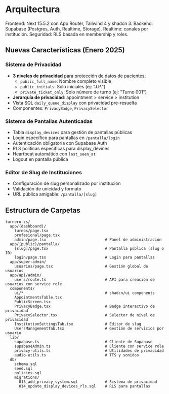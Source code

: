 # Arquitectura

Frontend: Next 15.5.2 con App Router, Tailwind 4 y shadcn 3.
Backend: Supabase (Postgres, Auth, Realtime, Storage).
Realtime: canales por institución.
Seguridad: RLS basada en membership y roles.

## Nuevas Características (Enero 2025)

### Sistema de Privacidad
- **3 niveles de privacidad** para protección de datos de pacientes:
  - `public_full_name`: Nombre completo visible
  - `public_initials`: Solo iniciales (ej: "J.P.")
  - `private_ticket_only`: Solo número de turno (ej: "Turno 001")
- **Jerarquía de privacidad**: appointment > service > institution
- Vista SQL `daily_queue_display` con privacidad pre-resuelta
- Componentes: `PrivacyBadge`, `PrivacySelector`

### Sistema de Pantallas Autenticadas
- Tabla `display_devices` para gestión de pantallas públicas
- Login específico para pantallas en `/pantalla/login`
- Autenticación obligatoria con Supabase Auth
- RLS políticas específicas para display_devices
- Heartbeat automático con `last_seen_at`
- Logout en pantalla pública

### Editor de Slug de Instituciones
- Configuración de slug personalizado por institución
- Validación de unicidad y formato
- URL pública amigable: `/pantalla/[slug]`

## Estructura de Carpetas
```
turnero-zs/
  app/(dashboard)/
    turnos/page.tsx
    profesional/page.tsx
    admin/page.tsx                          # Panel de administración
  app/(public)/pantalla/
    [slug]/page.tsx                         # Pantalla pública (slug o ID)
    login/page.tsx                          # Login para pantallas
  app/super-admin/
    usuarios/page.tsx                       # Gestión global de usuarios
  app/api/admin/
    users/route.ts                          # API para creación de usuarios con service role
  components/
    ui/*                                    # shadcn/ui components
    AppointmentsTable.tsx
    PublicScreen.tsx
    PrivacyBadge.tsx                        # Badge interactivo de privacidad
    PrivacySelector.tsx                     # Selector de nivel de privacidad
    InstitutionSettingsTab.tsx              # Editor de slug
    UsersManagementTab.tsx                  # Gestión de servicios por usuario
  lib/
    supabase.ts                             # Cliente de Supabase
    supabaseAdmin.ts                        # Cliente con service role
    privacy-utils.ts                        # Utilidades de privacidad
    audio-utils.ts                          # TTS y sonidos
  db/
    schema.sql
    seed.sql
    policies.sql
    migrations/
      013_add_privacy_system.sql            # Sistema de privacidad
      014_update_display_devices_rls.sql    # RLS para pantallas
```

